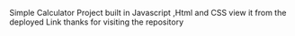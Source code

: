 Simple Calculator Project built in Javascript ,Html and CSS
view it from the deployed Link
thanks for visiting the repository

